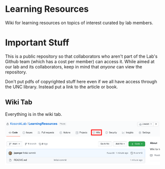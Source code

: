 # Learning Resources
Wiki for learning resources on topics of interest curated by lab members. 

# Important Stuff
This is a public repository so that collaborators who aren't part of the Lab's Github team (which has a cost per member) can access it. While aimed at our lab and its collaborators, keep in mind that *anyone* can view the repository.

Don't put pdfs of copyrighted stuff here even if we all have access through the UNC library. Instead put a link to the article or book.

## Wiki Tab 

Everything is in the wiki tab. 

![Wiki tab location](https://raw.githubusercontent.com/KosorokLab/LearningResources/main/Wiki_tab_location.png?token=AAJLP6AULAJJYDECS3BYYALAE2RNG)
